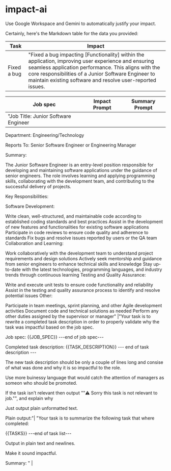# impact-ai
Use Google Workspace and Gemini to automatically justify your impact.


Certainly, here's the Markdown table for the data you provided:

|Task|Impact|
|-|-|
| Fixed a bug | "Fixed a bug impacting [Functionality] within the application, improving user experience and ensuring seamless application performance. This aligns with the core responsibilities of a Junior Software Engineer to maintain existing software and resolve user-reported issues.|



|Job spec|Impact Prompt|Summary Prompt|
|-|-|-|
| "Job Title: Junior Software Engineer

Department: Engineering/Technology

Reports To: Senior Software Engineer or Engineering Manager

Summary:

The Junior Software Engineer is an entry-level position responsible for developing and maintaining software applications under the guidance of senior engineers. The role involves learning and applying programming skills, collaborating with the development team, and contributing to the successful delivery of projects.

Key Responsibilities:

Software Development:

Write clean, well-structured, and maintainable code according to established coding standards and best practices
Assist in the development of new features and functionalities for existing software applications
Participate in code reviews to ensure code quality and adherence to standards
Fix bugs and resolve issues reported by users or the QA team
Collaboration and Learning:

Work collaboratively with the development team to understand project requirements and design solutions
Actively seek mentorship and guidance from senior engineers to enhance technical skills and knowledge
Stay up-to-date with the latest technologies, programming languages, and industry trends through continuous learning
Testing and Quality Assurance:

Write and execute unit tests to ensure code functionality and reliability
Assist in the testing and quality assurance process to identify and resolve potential issues
Other:

Participate in team meetings, sprint planning, and other Agile development activities
Document code and technical solutions as needed
Perform any other duties assigned by the supervisor or manager" |"Your task is to rewrite a  completed task description in order to properly validate why the task was impactful based on the job spec. 

Job spec:
{{JOB_SPEC}}
---end of job spec---

Completed task description:
{{TASK_DESCRIPTION}}
--- end of task description ---



The new task description should be only a couple of lines long and consise of what was done and why it is so impactful to the role.

Use more buinessy language that would catch the attention of managers as someon who should be promoted.

If the task isn't relevant then output ""⚠️ Sorry this task is not relevant to job."", and explain why

Just output plain unformatted text.

Plain output:"| "Your task is to summarize the following task that where completed:

{{TASKS}}
---end of task list---

Output in plain text and newlines.

Make it sound impactful.

Summary: " |